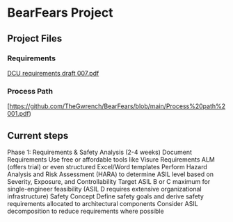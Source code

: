 # BearFears Project

## Project Files

### Requirements
[DCU requirements draft 007.pdf](DCU%20requirements%20draft%20007.pdf)

### Process Path
[https://github.com/TheGwrench/BearFears/blob/main/Process%20path%2001.pdf)

## Current steps
Phase 1: Requirements & Safety Analysis (2-4 weeks)
    Document Requirements
        Use free or affordable tools like Visure Requirements ALM (offers trial) or even structured Excel/Word templates
        Perform Hazard Analysis and Risk Assessment (HARA) to determine ASIL level based on Severity, Exposure, and Controllability
    Target ASIL B or C maximum for single-engineer feasibility (ASIL D requires extensive organizational infrastructure)
Safety Concept
    Define safety goals and derive safety requirements allocated to architectural components
        Consider ASIL decomposition to reduce requirements where possible
